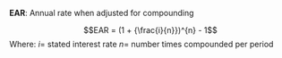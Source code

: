 **EAR**: Annual rate when adjusted for compounding

$$EAR = (1 + {\frac{i}{n}})^{n} - 1$$
Where: 
$i =$ stated interest rate
$n =$ number times compounded per period
